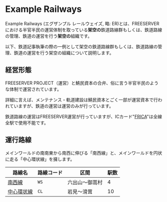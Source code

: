 # Example Railways

Example Railways (エグザンプル レールウェイズ, 略: ER)とは、FREESERVERにおける半官半民の運営体制を取っている**架空の**鉄道路線群もしくは、鉄道路線の管理、鉄道の運営を行う**架空の**組織です。

以下、鉄道記事執筆の際の一例として架空の鉄道路線群もしくは、鉄道路線の管理、鉄道の運営を行う架空の組織について説明します。

## 経営形態

FREESERVER PROJECT（運営）と鯖民資本の合弁、俗に言う半官半民のような体制で運営されています。

詳細に言えば、メンテナンス・軌道建設は鯖民資本とごく一部が運営資本で行われていますが、鉄道の運営は運営のみが行っています。

鉄道路線の運営はFREESERVER運営が行っていますが、ICカード"[FRICA](/item/frica)"は全線全駅で使用不能です。

## 運行路線

メインワールドの南南東から南西に伸びる「南西線」と、メインワールドを円状に走る「中心環状線」を擁します。

|路線名|路線コード|区間|駅数|
|---|---|---|---|
|[南西線](./ws)|`WS`|六出山～御嵩村|4|
|[中心環状線](./cl)|`CL`|岩見～滑茸|10|
